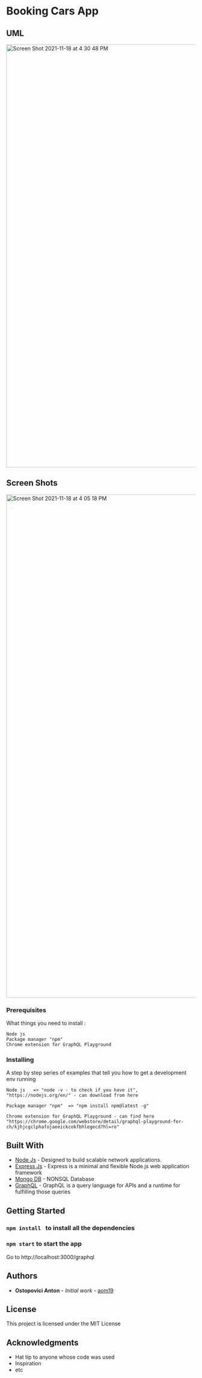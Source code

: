 # Booking Cars App 


## UML 
<img width="1126" alt="Screen Shot 2021-11-18 at 4 30 48 PM" src="https://user-images.githubusercontent.com/39848284/142434641-80d0fdcf-d003-46dd-a3ae-959d70ec8b86.png">


## Screen Shots 


<img width="1340" alt="Screen Shot 2021-11-18 at 4 05 18 PM" src="https://user-images.githubusercontent.com/39848284/142430214-d413639b-7b4e-4ba2-9335-47002e68c1fd.png">

### Prerequisites

What things you need to install :

```
Node js
Package manager "npm"
Chrome extension for GraphQL Playground
```

### Installing

A step by step series of examples that tell you how to get a development env running

    Node js   => "node -v - to check if you have it", "https://nodejs.org/en/" - can download from here

    Package manager "npm"  => "npm install npm@latest -g"

    Chrome extension for GraphQL Playground - can find here "https://chrome.google.com/webstore/detail/graphql-playground-for-ch/kjhjcgclphafojaeeickcokfbhlegecd?hl=ro"



## Built With

- [Node Js](https://nodejs.org/en/) - Designed to build scalable network applications.
- [Express Js](https://expressjs.com/en/5x/api.html) - Express is a minimal and flexible Node.js web application framework
- [Mongo DB](https://docs.mongodb.com/) - NONSQL Database
- [GraphQL](https://graphql.org/) - GraphQL is a query language for APIs and a runtime for fulfilling those queries



## Getting Started

   ###  ```npm install ``` to install all the dependencies
   ###   ```npm start``` to start the app

Go to http://localhost:3000/graphql




## Authors

- **Ostopovici Anton** - _Initial work_ - [aom19](https://github.com/aom19)


## License

This project is licensed under the MIT License

## Acknowledgments

- Hat tip to anyone whose code was used
- Inspiration
- etc
